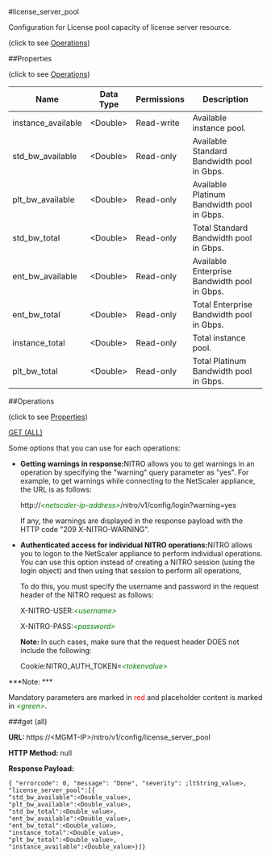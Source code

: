 #license_server_pool



Configuration for License pool capacity of license server resource.

<span>(click to see [Operations](#operations))</span>



##Properties 

<span>(click to see [Operations](#operations))</span>





<table><thead><tr><th>Name</th><th>Data Type</th><th>Permissions</th><th>Description</th></tr></thead><tbody><tr><td>instance_available</td><td>&lt;Double></td><td>Read-write</td><td>Available instance pool.</td></tr><tr><td>std_bw_available</td><td>&lt;Double></td><td>Read-only</td><td>Available Standard Bandwidth pool in Gbps.</td></tr><tr><td>plt_bw_available</td><td>&lt;Double></td><td>Read-only</td><td>Available Platinum Bandwidth pool in Gbps.</td></tr><tr><td>std_bw_total</td><td>&lt;Double></td><td>Read-only</td><td>Total Standard Bandwidth pool in Gbps.</td></tr><tr><td>ent_bw_available</td><td>&lt;Double></td><td>Read-only</td><td>Available Enterprise Bandwidth pool in Gbps.</td></tr><tr><td>ent_bw_total</td><td>&lt;Double></td><td>Read-only</td><td>Total Enterprise Bandwidth pool in Gbps.</td></tr><tr><td>instance_total</td><td>&lt;Double></td><td>Read-only</td><td>Total instance pool.</td></tr><tr><td>plt_bw_total</td><td>&lt;Double></td><td>Read-only</td><td>Total Platinum Bandwidth pool in Gbps.</td></tr></tbody></table>

##Operations 

<span>(click to see [Properties](#properties))</span>





[GET (ALL)](#get-all)





Some options that you can use for each operations:

<ul><li><p><b>Getting warnings in response:</b>NITRO allows you to get warnings in an operation by specifying the "warning" query parameter as "yes". For example, to get warnings while connecting to the NetScaler appliance, the URL is as follows:</p><p>http://<span style="color:green;font-style:italic;">&lt;netscaler-ip-address&gt;</span>/nitro/v1/config/login?warning=yes</p><p>If any, the warnings are displayed in the response payload with the HTTP code "209 X-NITRO-WARNING".</p></li><li><p><b>Authenticated access for individual NITRO operations:</b>NITRO allows you to logon to the NetScaler appliance to perform individual operations. You can use this option instead of creating a NITRO session (using the login object) and then using that session to perform all operations,</p><p>To do this, you must specify the username and password in the request header of the NITRO request as follows:</p><p>X-NITRO-USER:<span style="color:green;font-style:italic;">&lt;username&gt;</span></p><p>X-NITRO-PASS:<span style="color:green;font-style:italic;">&lt;password&gt;</span></p><p><b>Note: </b>In such cases, make sure that the request header DOES not include the following:</p><p>Cookie:NITRO_AUTH_TOKEN=<span style="color:green;font-style:italic;">&lt;tokenvalue&gt;</span></p></li></ul>







***Note: *** 

Mandatory parameters are marked in <span style="color:#FF0000;">red</span> and placeholder content is marked in <span style="color:green;font-style:italic">&lt;green&gt;</span>.



###get (all)







<b>URL: </b>https://&lt;MGMT-IP&gt;/nitro/v1/config/license_server_pool

<b>HTTP Method: </b>null

<b>Response Payload: </b>
```
{ "errorcode": 0, "message": "Done", "severity": ;ltString_value>, "license_server_pool":[{
"std_bw_available":<Double_value>,
"plt_bw_available":<Double_value>,
"std_bw_total":<Double_value>,
"ent_bw_available":<Double_value>,
"ent_bw_total":<Double_value>,
"instance_total":<Double_value>,
"plt_bw_total":<Double_value>,
"instance_available":<Double_value>}]}
```







